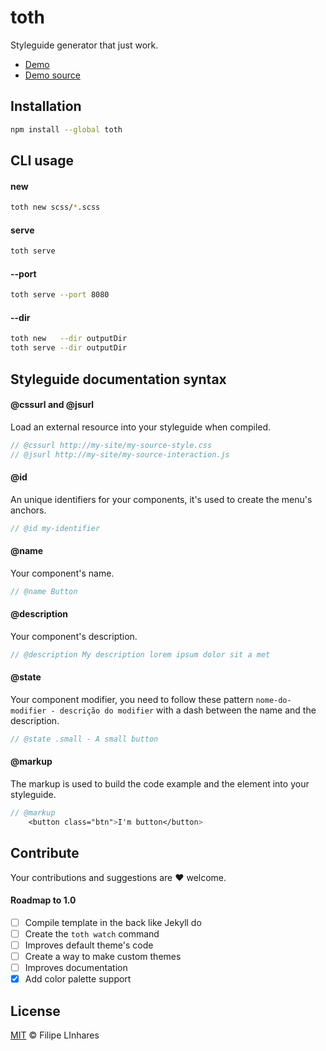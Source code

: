 # toth
Styleguide generator that just work.

- [Demo](http://filipelinhares.github.io/toth-example/toth/)
- [Demo source](https://github.com/filipelinhares/toth-example)

## Installation
```sh
npm install --global toth
```

## CLI usage
#### new
```sh
toth new scss/*.scss
```
#### serve
```sh
toth serve
```
#### --port
```sh
toth serve --port 8080
```
#### --dir
```sh
toth new   --dir outputDir
toth serve --dir outputDir
```
## Styleguide documentation syntax

#### @cssurl and @jsurl
Load an external resource into your styleguide when compiled.
```scss
// @cssurl http://my-site/my-source-style.css
// @jsurl http://my-site/my-source-interaction.js
```
#### @id
An unique identifiers for your components, it's used to create the menu's anchors.

```scss
// @id my-identifier
```
#### @name
Your component's name.
```scss
// @name Button
```
#### @description
Your component's description.
```scss
// @description My description lorem ipsum dolor sit a met
```
#### @state
Your component modifier, you need to follow these pattern `nome-do-modifier - descrição do modifier` with a dash between the name and the description.
```scss
// @state .small - A small button
```
#### @markup
The markup is used to build the code example and the element into your styleguide.
```scss
// @markup
	<button class="btn">I'm button</button>
```

## Contribute
Your contributions and suggestions are :heart: welcome.

#### Roadmap to 1.0
- [ ] Compile template in the back like Jekyll do
- [ ] Create the `toth watch` command
- [ ] Improves default theme's code
- [ ] Create a way to make custom themes
- [ ] Improves documentation
- [x] Add color palette support

## License
[MIT](LICENSE.md) © Filipe LInhares
